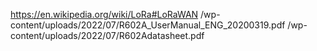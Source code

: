 https://en.wikipedia.org/wiki/LoRa#LoRaWAN
/wp-content/uploads/2022/07/R602A_UserManual_ENG_20200319.pdf
/wp-content/uploads/2022/07/R602Adatasheet.pdf
